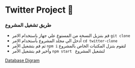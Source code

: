 # Twitter Project 🎊

### طريق تشغيل المشروع

- قم بتنزيل النسخة من المستوع علي جهاز باستخدام الامر `git clone`
- أدخل الي مجلد المشروع بأستخدام الامر `cd twitter-clone`
- ثم قم بتشغيل الأمر `npm i` لتقوم بتنزل المكتبات الخاص بالمشروع
- وأخير قم بتشغيل الأمر `npm start ` لتشغيل المشروع

[Database Digram](http://www.plantuml.com/plantuml/umla/fLNBJiCm4BpxAqovW0GI8FL0Jlm7WiYDDtI57v6pBI34lsCxBoUaD9JaaexjcV5ulNseIJZQQSNO6Mr10w-KGCF8LfmitrWYgxb41mMXDQn-HLC99pHNQ80-Ak3MqTOoLYXHrxomMeCX_iauv_G6G7dvcd4q12_W0kZ0AtnCqLqDReeLrdyRoZZ1EqN0WI38HO1GWxUkgsPY5CrH3kk_nePo3H95Owk39dAenGiCOdkKO1Fjb6TMAL7umyP_LpsivgE89z88piNNc4ZNHXFDiZmSNSRtmXLRuIxkrfUZqNd5uF-Otgbdw3zebpYwlRcvJ5ARCnG53_ivMReDusT-Wp0IUS6WEkWReMVybpkbyl7GtReP0YrG_OHbC6dBV8F-OcNnvs_kiSx3eUszmCPQ1SAqg9zHbbDGI8rc1CRevdOP1ofdIrHmE6KXfOEwxhSHi0qc9Jmfy9Hr8ikwvj4-ru_dw_lmNiMUz7Jzt9L3DoFZg-5MzPMoMaBK54z2r9TlT-uBQP9I23HTHcsiFKdRW6P9nZgU9EbGGszRiPRY__ai85gIJz-3_aopUFMnTCVx_STE5j0Syp8MEf5aTEjE9Na08yD_-ZS0)
